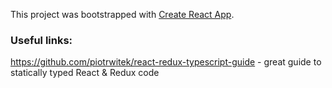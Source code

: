 This project was bootstrapped with [Create React App](https://github.com/facebookincubator/create-react-app).

### Useful links:

https://github.com/piotrwitek/react-redux-typescript-guide - great guide to statically typed React & Redux code

